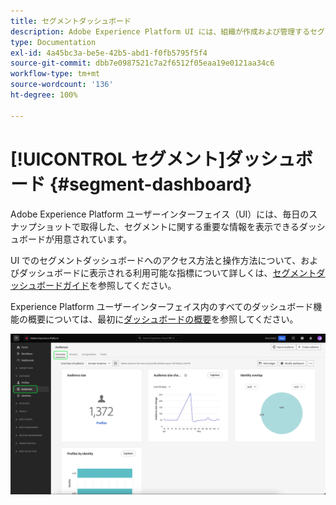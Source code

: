 ```yaml
---
title: セグメントダッシュボード
description: Adobe Experience Platform UI には、組織が作成および管理するセグメントに関連する重要な指標を確認できるダッシュボードが用意されています。
type: Documentation
exl-id: 4a45bc3a-be5e-42b5-abd1-f0fb5795f5f4
source-git-commit: dbb7e0987521c7a2f6512f05eaa19e0121aa34c6
workflow-type: tm+mt
source-wordcount: '136'
ht-degree: 100%

---
```


# [!UICONTROL セグメント]ダッシュボード {#segment-dashboard}

Adobe Experience Platform ユーザーインターフェイス（UI）には、毎日のスナップショットで取得した、セグメントに関する重要な情報を表示できるダッシュボードが用意されています。

UI でのセグメントダッシュボードへのアクセス方法と操作方法について、およびダッシュボードに表示される利用可能な指標について詳しくは、[セグメントダッシュボードガイド](../../dashboards/guides/segments.md)を参照してください。

Experience Platform ユーザーインターフェイス内のすべてのダッシュボード機能の概要については、最初に[ダッシュボードの概要](../../dashboards/home.md)を参照してください。

![セグメントダッシュボード。これは、オーディエンスサイズウィジェット、オーディエンスサイズ変化トレンドウィジェット、ID 別プロファイルウィジェットの 3 つのウィジェットを表示しています。](../../dashboards/images/segments/dashboard-overview.png)
